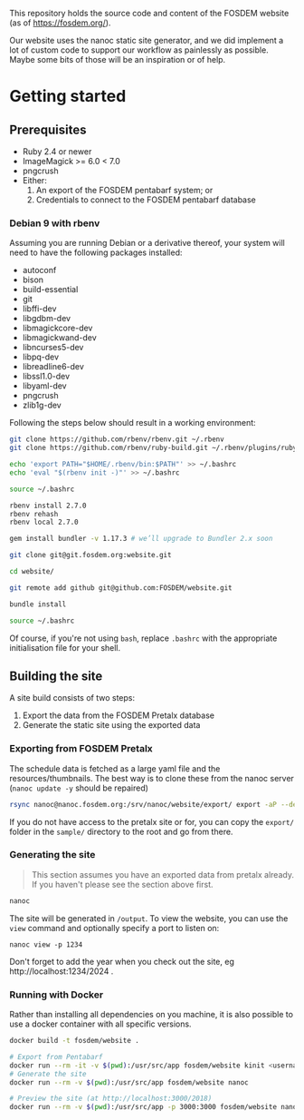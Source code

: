 This repository holds the source code and content of the FOSDEM website (as of
https://fosdem.org/).

Our website uses the nanoc static site generator, and we did implement a lot of
custom code to support our workflow as painlessly as possible. Maybe some bits
of those will be an inspiration or of help.

# Getting started

## Prerequisites

- Ruby 2.4 or newer
- ImageMagick >= 6.0 < 7.0
- pngcrush
- Either:
  1. An export of the FOSDEM pentabarf system; or
  2. Credentials to connect to the FOSDEM pentabarf database

### Debian 9 with rbenv

Assuming you are running Debian or a derivative thereof, your system will need
to have the following packages installed:

- autoconf
- bison
- build-essential
- git
- libffi-dev
- libgdbm-dev
- libmagickcore-dev
- libmagickwand-dev
- libncurses5-dev
- libpq-dev
- libreadline6-dev
- libssl1.0-dev
- libyaml-dev
- pngcrush
- zlib1g-dev

Following the steps below should result in a working environment:

```bash
git clone https://github.com/rbenv/rbenv.git ~/.rbenv
git clone https://github.com/rbenv/ruby-build.git ~/.rbenv/plugins/ruby-build

echo 'export PATH="$HOME/.rbenv/bin:$PATH"' >> ~/.bashrc
echo 'eval "$(rbenv init -)"' >> ~/.bashrc

source ~/.bashrc

rbenv install 2.7.0
rbenv rehash
rbenv local 2.7.0

gem install bundler -v 1.17.3 # we’ll upgrade to Bundler 2.x soon

git clone git@git.fosdem.org:website.git

cd website/

git remote add github git@github.com:FOSDEM/website.git

bundle install

source ~/.bashrc
```

Of course, if you're not using `bash`, replace `.bashrc` with the appropriate
initialisation file for your shell.

## Building the site

A site build consists of two steps:

1. Export the data from the FOSDEM Pretalx database
2. Generate the static site using the exported data

### Exporting from FOSDEM Pretalx

The schedule data is fetched as a large yaml file and the resources/thumbnails.
The best way is to clone these from the nanoc server (`nanoc update -y` should be repaired)

```bash
rsync nanoc@nanoc.fosdem.org:/srv/nanoc/website/export/ export -aP --delete-after
```

If you do not have access to the pretalx site or for, you can copy the `export/`
folder in the `sample/` directory to the root and go from there.

### Generating the site

> This section assumes you have an exported data from pretalx already. If you
> haven't please see the section above first.

```bash
nanoc
```

The site will be generated in `/output`. To view the website, you can use the
`view` command and optionally specify a port to listen on:

```
nanoc view -p 1234

```
Don't forget to add the year when you check out the site, eg http://localhost:1234/2024 .


### Running with Docker

Rather than installing all dependencies on you machine, it is also possible to use a docker container with all specific versions.

```bash
docker build -t fosdem/website .

# Export from Pentabarf
docker run --rm -it -v $(pwd):/usr/src/app fosdem/website kinit <username>@FOSDEM.ORG && nanoc update -y
# Generate the site
docker run --rm -v $(pwd):/usr/src/app fosdem/website nanoc

# Preview the site (at http://localhost:3000/2018)
docker run --rm -v $(pwd):/usr/src/app -p 3000:3000 fosdem/website nanoc view
```
